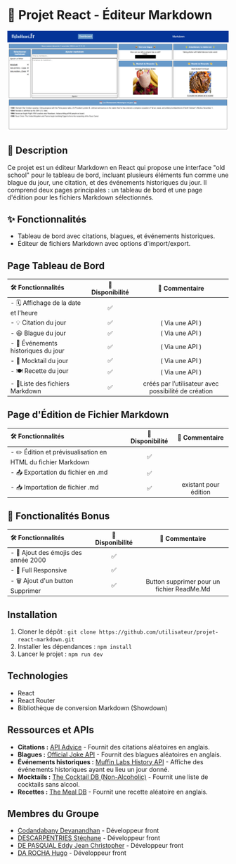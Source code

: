 # 📝 Projet React - Éditeur Markdown

![My Image](src\images/dashboard.png)


## 📖 Description
Ce projet est un éditeur Markdown en React qui propose une interface "old school" pour le tableau de bord, incluant plusieurs éléments fun comme une blague du jour, une citation, et des événements historiques du jour. Il comprend deux pages principales : un tableau de bord et une page d'édition pour les fichiers Markdown sélectionnés.


## ✨ Fonctionnalités
- Tableau de bord avec citations, blagues, et événements historiques.
- Éditeur de fichiers Markdown avec options d'import/export.

## Page Tableau de Bord

| 🛠️ Fonctionnalités |   📌 Disponibilité     | 💬 Commentaire       |
|:--------------- |:-------------------:|:-----------------:|
| - 🗓️ Affichage de la date et l'heure | ✅|                  |
| - 💡 Citation  du jour               | ✅| ( Via une API )      |
| - 😆 Blague  du jour  |    ✅   | ( Via une API )   |
| - 📜 Événements historiques du jour   |    ✅   | ( Via une API )     |
| - 🍹 Mocktail  du jour  |    ✅   | ( Via une API )    |
| - 🍽️ Recette  du jour  |    ✅   | ( Via une API )    |
| - 📝Liste des fichiers Markdown  |    ✅   | créés par l’utilisateur avec possibilité de création    |

## Page d'Édition de Fichier Markdown
| 🛠️ Fonctionnalités |   📌 Disponibilité     | 💬 Commentaire       |
|:--------------- |:-------------------:|:-----------------:|
| - ✏️ Édition et prévisualisation en HTML du fichier Markdown | ✅| |
| - 📤 Exportation du fichier en .md  | ✅|       |
| - 📥 Importation de fichier .md  |    ✅ | existant pour édition   |

## 🌟 Fonctionalités Bonus
| 🛠️ Fonctionnalités |   📌 Disponibilité     | 💬 Commentaire       |
|:--------------- |:-------------------:|:-----------------:|
| - 🎉 Ajout des émojis des année 2000 | ✅| |
| - 📱 Full Responsive | ✅| |
| - 🗑️ Ajout d'un button Supprimer | ✅ | Button supprimer pour un fichier ReadMe.Md |

## Installation
1. Cloner le dépôt : `git clone https://github.com/utilisateur/projet-react-markdown.git`
2. Installer les dépendances : `npm install`
3. Lancer le projet : `npm run dev`

## Technologies
- React
- React Router
- Bibliothèque de conversion Markdown (Showdown)
## Ressources et APIs

* **Citations :** [API Advice](https://api.adviceslip.com/advice) - Fournit des citations aléatoires en anglais.
* **Blagues :** [Official Joke API](https://official-joke-api.appspot.com/random_joke) - Fournit des blagues aléatoires en anglais.
* **Événements historiques :** [Muffin Labs History API](http://history.muffinlabs.com/date) - Affiche des événements historiques ayant eu lieu un jour donné.
* **Mocktails :** [The Cocktail DB (Non-Alcoholic)](https://www.thecocktaildb.com/api/json/v1/1/filter.php?a=Non_Alcoholic) - Fournit une liste de cocktails sans alcool.
* **Recettes :** [The Meal DB](https://www.themealdb.com/api/json/v1/1/random.php) - Fournit une recette aléatoire en anglais.


## Membres du Groupe
- [Codandabany Devanandhan](https://github.com/MrDevaa)  - Développeur front
- [DESCARPENTRIES Stéphane](https://github.com/Woodiss)  - Développeur front  
- [DE PASQUAL Eddy Jean Christopher](https://github.com/christopherDEPASQUAL)  - Développeur front 
- [DA ROCHA Hugo](https://github.com/Hugodrc55)  - Développeur front 
